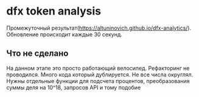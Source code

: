 # dfx token analysis

Промежуточный результат(https://altuninovich.github.io/dfx-analytics/).
Обновление происходит каждые 30 секунд.

## Что не сделано

На данном этапе это просто работающий велосипед. Рефакторинг не проводился. Много кода который дублируется. Не все числа округлял. Нужны отдельные функции для подсчета процентов, преобразования суммы деля на 10^18, запросов API и тому подобие
